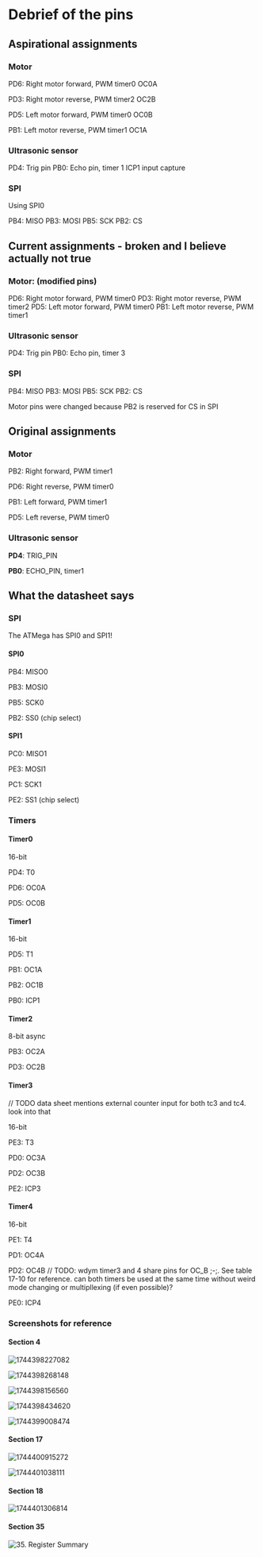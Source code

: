 # Debrief of the pins

## Aspirational assignments

### Motor

PD6: Right motor forward, PWM timer0 OC0A

PD3: Right motor reverse, PWM timer2 OC2B

PD5: Left motor forward, PWM timer0 OC0B

PB1: Left motor reverse, PWM timer1 OC1A

### Ultrasonic sensor

PD4: Trig pin
PB0: Echo pin, timer 1 ICP1 input capture

### SPI

Using SPI0

PB4: MISO
PB3: MOSI
PB5: SCK
PB2: CS

## Current assignments - broken and I believe actually not true

### Motor: (modified pins)

PD6: Right motor forward, PWM timer0
PD3: Right motor reverse, PWM timer2
PD5: Left motor forward, PWM timer0
PB1: Left motor reverse, PWM timer1

### Ultrasonic sensor

PD4: Trig pin
PB0: Echo pin, timer 3

### SPI

PB4: MISO
PB3: MOSI
PB5: SCK
PB2: CS

Motor pins were changed because PB2 is reserved for CS in SPI

## Original assignments

### Motor

PB2: Right forward, PWM timer1

PD6: Right reverse, PWM timer0

PB1: Left forward, PWM timer1

PD5:  Left reverse, PWM timer0

### Ultrasonic sensor

**PD4**: TRIG_PIN

**PB0**: ECHO_PIN, timer1

## What the datasheet says

### SPI

The ATMega has SPI0 and SPI1!

#### SPI0

PB4: MISO0

PB3: MOSI0

PB5: SCK0

PB2: SS0 (chip select)

#### SPI1

PC0: MISO1

PE3: MOSI1

PC1: SCK1

PE2: SS1 (chip select)

### Timers

#### Timer0

16-bit

PD4: T0

PD6: OC0A

PD5: OC0B

#### Timer1

16-bit

PD5: T1

PB1: OC1A

PB2: OC1B

PB0: ICP1

#### Timer2

8-bit async

PB3: OC2A

PD3: OC2B

#### Timer3

// TODO data sheet mentions external counter input for both tc3 and tc4. look into that

16-bit

PE3: T3

PD0: OC3A

PD2: OC3B

PE2: ICP3

#### Timer4

16-bit

PE1: T4

PD1: OC4A

PD2: OC4B // TODO: wdym timer3 and 4 share pins for OC_B ;-;. See table 17-10 for reference. can both timers be used at the same time without weird mode changing or multipllexing (if even possible)?

PE0: ICP4

### Screenshots for reference

#### Section 4

![1744398227082](image/atmega_pins/1744398227082.png)

![1744398268148](image/atmega_pins/1744398268148.png)

![1744398156560](image/atmega_pins/1744398156560.png)

![1744398434620](image/atmega_pins/1744398434620.png)

![1744399008474](image/atmega_pins/1744399008474.png)

#### Section 17

![1744400915272](image/atmega_pins/1744400915272.png)

![1744401038111](image/atmega_pins/1744401038111.png)

#### Section 18

![1744401306814](image/atmega_pins/1744401306814.png)


#### Section 35
![35. Register Summary](image/atmega_pins/reg_sum.png)
